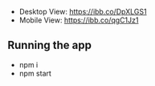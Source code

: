 -   Desktop View: https://ibb.co/DpXLGS1
-   Mobile View: https://ibb.co/qgC1Jz1

## Running the app

-   npm i
-   npm start
